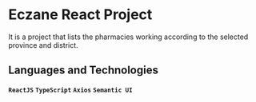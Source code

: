 # Eczane React Project

It is a project that lists the pharmacies working according to the selected province and district. 

## Languages and Technologies

**`ReactJS`** 
**`TypeScript`** 
**`Axios`** 
**`Semantic UI`** 
